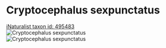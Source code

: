 
Cryptocephalus sexpunctatus
===========================
  
[iNaturalist taxon id: 495483](https://www.inaturalist.org/taxa/495483)  
![Cryptocephalus sexpunctatus](https://inaturalist-open-data.s3.amazonaws.com/photos/70925624/medium.jpeg)  
![Cryptocephalus sexpunctatus](https://inaturalist-open-data.s3.amazonaws.com/photos/41982918/medium.jpeg)